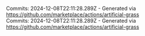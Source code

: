 Commits: 2024-12-08T22:11:28.289Z - Generated via https://github.com/marketplace/actions/artificial-grass
<br>
Commits: 2024-12-08T22:11:28.289Z - Generated via https://github.com/marketplace/actions/artificial-grass
<br>
